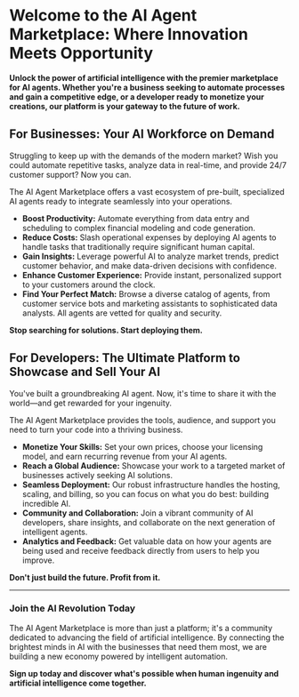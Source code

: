 # Welcome to the AI Agent Marketplace: Where Innovation Meets Opportunity

**Unlock the power of artificial intelligence with the premier marketplace for AI agents. Whether you're a business seeking to automate processes and gain a competitive edge, or a developer ready to monetize your creations, our platform is your gateway to the future of work.**

## For Businesses: Your AI Workforce on Demand

Struggling to keep up with the demands of the modern market? Wish you could automate repetitive tasks, analyze data in real-time, and provide 24/7 customer support? Now you can.

The AI Agent Marketplace offers a vast ecosystem of pre-built, specialized AI agents ready to integrate seamlessly into your operations.

*   **Boost Productivity:** Automate everything from data entry and scheduling to complex financial modeling and code generation.
*   **Reduce Costs:** Slash operational expenses by deploying AI agents to handle tasks that traditionally require significant human capital.
*   **Gain Insights:** Leverage powerful AI to analyze market trends, predict customer behavior, and make data-driven decisions with confidence.
*   **Enhance Customer Experience:** Provide instant, personalized support to your customers around the clock.
*   **Find Your Perfect Match:** Browse a diverse catalog of agents, from customer service bots and marketing assistants to sophisticated data analysts. All agents are vetted for quality and security.

**Stop searching for solutions. Start deploying them.**

## For Developers: The Ultimate Platform to Showcase and Sell Your AI

You've built a groundbreaking AI agent. Now, it's time to share it with the world—and get rewarded for your ingenuity.

The AI Agent Marketplace provides the tools, audience, and support you need to turn your code into a thriving business.

*   **Monetize Your Skills:** Set your own prices, choose your licensing model, and earn recurring revenue from your AI agents.
*   **Reach a Global Audience:** Showcase your work to a targeted market of businesses actively seeking AI solutions.
*   **Seamless Deployment:** Our robust infrastructure handles the hosting, scaling, and billing, so you can focus on what you do best: building incredible AI.
*   **Community and Collaboration:** Join a vibrant community of AI developers, share insights, and collaborate on the next generation of intelligent agents.
*   **Analytics and Feedback:** Get valuable data on how your agents are being used and receive feedback directly from users to help you improve.

**Don't just build the future. Profit from it.**

---

### **Join the AI Revolution Today**

The AI Agent Marketplace is more than just a platform; it's a community dedicated to advancing the field of artificial intelligence. By connecting the brightest minds in AI with the businesses that need them most, we are building a new economy powered by intelligent automation.

**Sign up today and discover what's possible when human ingenuity and artificial intelligence come together.**